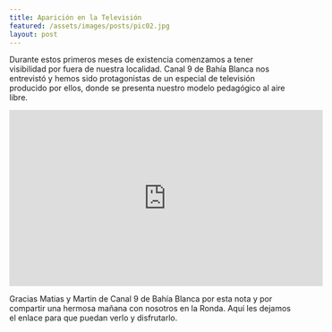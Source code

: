 ```yaml
---
title: Aparición en la Televisión
featured: /assets/images/posts/pic02.jpg
layout: post
---
```


<p>Durante estos primeros meses de existencia comenzamos a tener visibilidad por fuera de nuestra localidad. Canal 9 de Bahía Blanca nos entrevistó y hemos sido protagonistas de un especial de televisión producido por ellos, donde se presenta nuestro modelo pedagógico al aire libre.</p>

<iframe width="560" height="315" src="https://www.youtube.com/embed/rFdFi0hw858" frameborder="0" allow="accelerometer; autoplay; encrypted-media; gyroscope; picture-in-picture" allowfullscreen></iframe>

<p>Gracias Matias y Martin de Canal 9 de Bahía Blanca por esta nota y por compartir una hermosa mañana con nosotros en la Ronda. Aquí les dejamos el enlace para que puedan verlo y disfrutarlo.</p>
